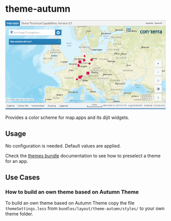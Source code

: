 # theme-autumn

![theme-autumn preview](./images/theme_autumn_preview.png)
 
Provides a color scheme for map.apps and its dijit widgets.
 
## Usage
 
No configuration is needed. Default values are applied.

Check the [themes bundle](#bundle=themes@) documentation to see how to preselect a theme for an app.
 
## Use Cases

### How to build an own theme based on Autumn Theme
 
To build an own theme based on Autumn Theme copy the file `themeSettings.less` from `bundles/layout/theme-autumn/styles/` to your own theme folder.